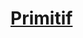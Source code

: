 ﻿---
!LinkItem
Link: background_primitif_hd.md
NameLink: <!--NameLink-->[Primitif](hd_background_primitif.md)<!--/NameLink-->
Id: backgrounds_hd.md#primitif
ParentLink: backgrounds_hd.md#historique
Name: Primitif
ParentName: Historique
Attributes: {}
---




# [Primitif](hd_background_primitif.md)



